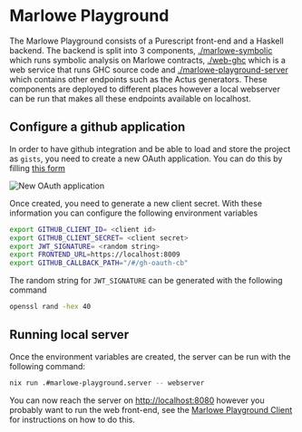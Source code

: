 # Marlowe Playground

The Marlowe Playground consists of a Purescript front-end and a Haskell backend. The backend is split into 3 components, [./marlowe-symbolic](../marlowe-symbolic) which runs symbolic analysis on Marlowe contracts, [./web-ghc](../web-ghc) which is a web service that runs GHC source code and [./marlowe-playground-server](../marlowe-playground-server) which contains other endpoints such as the Actus generators. These components are deployed to different places however a local webserver can be run that makes all these endpoints available on localhost.

## Configure a github application
In order to have github integration and be able to load and store the project as `gists`, you need to create a new OAuth application. You can do this by filling [this form](https://github.com/settings/applications/new)

![New OAuth application](docs/img/create-new-oauth.png)

Once created, you need to generate a new client secret. With these information you can configure the following environment variables

```bash
export GITHUB_CLIENT_ID= <client id>
export GITHUB_CLIENT_SECRET= <client secret>
export JWT_SIGNATURE= <random string>
export FRONTEND_URL=https://localhost:8009
export GITHUB_CALLBACK_PATH="/#/gh-oauth-cb"
```

The random string for `JWT_SIGNATURE` can be generated with the following command

```bash
openssl rand -hex 40
```

## Running local server

Once the environment variables are created, the server can be run with the following command:
```bash
nix run .#marlowe-playground.server -- webserver
```

You can now reach the server on [http://localhost:8080]() however you probably want to run the web front-end, see the [Marlowe Playground Client](../marlowe-playground-client/README.md) for instructions on how to do this.

